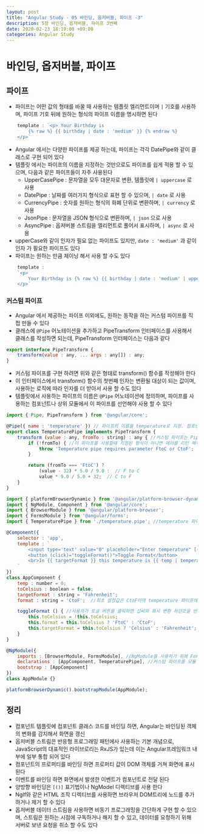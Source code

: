 ```yaml
---
layout: post
title: "Angular Study - 05 바인딩, 옵저버블, 파이프 -3"
description: 5장 바인딩, 옵저버블, 파이프 3번째
date: 2020-02-23 18:19:00 +09:00 
categories: Angular Study
---
```





# 바인딩, 옵저버블, 파이프

## 파이프

- 파이프는 어떤 값의 형태를 바꿀 때 사용하는 템플릿 엘리먼트이며 `|` 기호를 사용하며, 파이프 기호 뒤에 원하는 형식의 파이프 이름을 명시하면 된다

```javascript
	template : `<p> Your Birthday is 
		{% raw %} {{ birthday | date : 'medium' }} {% endraw %} 
	</p>`
```

- Angular 에서는 다양한 파이프를 제공 하는데, 파이프는 각각 DatePipe와 같이 클래스로 구현 되어 있다
- 템플릿 에서는 파이프의 이름을 지정하는 것만으로도 파이프를 쉽게 적용 할 수 있으며, 다음과 같은 파이프들이 자주 사용된다
	* UpperCasePipe : 문자열을 모두 대문자로 변환, 템플릿에 `| uppercase` 로 사용
	* DatePipe : 날짜를 여러가지 형식으로 표현 할 수 있으며, `| date` 로 사용
	* CurrencyPipe : 숫자를 원하는 형식의 화폐 단위로 변환하며, `| currency` 로 사용
	* JsonPipe : 문자열을 JSON 형식으로 변환하며, `| json` 으로 사용
	* AsyncPipe : 옵저버블 스트림을 엘리먼트로 풀어서 표시하며, `| async` 로 사용
- upperCase와 같이 인자가 필요 없는 파이프도 있지만, `date : 'medium'` 과 같이 인자 가 필요한 파이프도 있다
- 파이프는 원하는 만큼 체이닝 해서 사용 할 수도 있다

```javascript
	template : 
	`<p> 
		Your Birthday is {% raw %} {{ birthday | date : 'medium' | uppercase }} {% endraw %} 
	</p>`
```

### 커스텀 파이프
- Angular 에서 제공하는 파이프 이외에도, 원하는 동작을 하는 커스텀 파이프를 직접 만들 수 있다
- 클래스에 `@Pipe` 어노테이션을 추가하고 PipeTransform 인터페이스를 사용해서 클래스를 작성하면 되는데, PipeTransform 인터페이스는 다음과 같다

```javascript
export interface PipeTransform {
	transform(value : any, ... args : any[]) : any;
}
```

- 커스텀 파이프를 구현 하려면 위와 같은 형태로 transform() 함수를 작성해야 한다
- 이 인터페이스에서 transform() 함수의 첫번째 인자는 변환될 대상이 되는 값이며, 사용하는 로직에 따라 인자를 더 받아서 사용 할 수도 있다
- 템플릿에서 사용하는 파이프의 이름은 `@Pipe` 어노테이션에 정의하며, 파이프를 사용하는 컴포넌트나 상위 모듈에서 이 파이프를 선언해야 사용 할 수 있다

```javascript
import { Pipe, PipeTransform } from '@angular/core';

@Pipe({ name : 'temperature' }) // 파이프의 이름을 temperature로 지정. 컴포넌트 템플릿 에서는 이 이름으로 커스텀 파이프를 사용
export class TemperaturePipe implements PipeTransform {
	transform (value : any, fromTo : string) : any { //커스텀 파이프는 PipeTransform인터페이스로 구현하기 때문에, 반드시 transform을 구현해야 한다
		if (!fromTo) { //이 파이프를 사용할때 지정된 형식이 아니면 에러를 리턴 해주도록 하였다
			throw 'Temperature pipe requires parameter FtoC or CtoF';
		}

		return (fromTo === 'FtoC') ?
			(value - 32) * 5.0 / 9.0 :  // F to C
			value * 9.0 / 5.0 + 32;  // C to F
	}
}
```

```javascript
import { platformBrowserDynamic } from '@angular/platform-browser-dynamic';
import { NgModule, Component } from '@angular/core';
import { BrowserModule } from '@angular/platform-browser';
import { FormsModule } from '@angular/forms';
import { TemperaturePipe } from './temperature.pipe'; //temperature 파이프 import

@Component({
	selector : 'app',
	template : `
		<input type='text' value="0" placeholder="Enter temperature" [(ngModel)]="temp">
		<button (click)="toggleFormat()">Toggle Format</button>
		<br>In {{ targetFormat }} this temperature is {{ temp | temperature : format | number:'1.1-2' }}  //temperature 파이프에 number 파이프를 체이닝 해서, 정수 한자리를 반드시 표현하고, 소숫점 자리를 최대 2개까지 지정 한것
	`
})
class AppComponent {
	temp : number = 0;
	toCelsius : boolean = false;
	targetFormat : string = 'Fahrenheit';
	format : string = 'CtoF';  //최초 설정값은 CtoF이며 temperature 파이프에 인자로 전달

	toggleFormat () { //사용자가 토글 버튼을 클릭하면 섭씨와 화시 변환 하던것을 반대로 변환
		this.toCelsius = !this.toCelsius;
		this.format = this.toCelsius ? 'FtoC' : 'CtoF';
		this.targetFormat = this.toCelsius ? 'Celsius' : 'Fahrenheit';
	}
}

@NgModule({
	imports : [BrowserModule, FormsModule], //NgModule을 사용하기 위해 FormsModule을 로드
	declarations : [AppComponent, TemperaturePipe], //커스텀 파이프를 모듈 선언에 추가 
	bootstrap : [AppComponent]
})
class AppModule {}

platformBrowserDynamic().bootstrapModule(AppModule);
```

## 정리
- 컴포넌트 템플릿에 컴포넌트 클래스 코드를 바인딩 하면, Angular는 바인딩된 객체의 변화를 감지해서 화면을 갱신
- 옵저버블 스트림은 반응형 프로그래밍 패턴에사 사용하는 기본 개념으로, JavaScript의 대표적인 라이브로리는 RxJS가 있는데 이는 Angular프레임워크 내부에 일부 통합 되어 있다
- 컴포넌트의 프로퍼티를 바인딩 하면 프로퍼티 값이 DOM 객체를 거쳐 화면에 표시 된다
- 이벤트를 바인딩 하면 화면에서 발생한 이벤트가 컴포넌트로 전달 된다
- 양방향 바인딩은 `[()]` 표기법이나 NgModel 디렉티브를 사용 한다
- NgIf와 같은 HTML 조작 디렉티브를 사용하면 브라우저 DOM트리에 노드를 추가 하거나 제거 할 수 있다
- 옵저버블 데이터 스트림을 사용하면 비동기 프로그래밍을 간단하게 구현 할 수 있으며, 스트림은 원하는 시점에 구독하거나 해지 할 수 있고, 데이터를 요청하기 위해 서버로 보낸 요청을 취소 할 수도 있다
